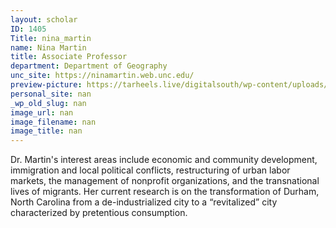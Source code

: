 ```yaml
---
layout: scholar
ID: 1405
Title: nina_martin
name: Nina Martin
title: Associate Professor
department: Department of Geography
unc_site: https://ninamartin.web.unc.edu/
preview-picture: https://tarheels.live/digitalsouth/wp-content/uploads/sites/2464/2021/11/Nina-Martin.jpg
personal_site: nan
_wp_old_slug: nan
image_url: nan
image_filename: nan
image_title: nan
---
```

Dr. Martin's interest areas include economic and community development, immigration and local political conflicts, restructuring of urban labor markets, the management of nonprofit organizations, and the transnational lives of migrants. Her current research is on the transformation of Durham, North Carolina from a de-industrialized city to a “revitalized” city characterized by pretentious consumption.